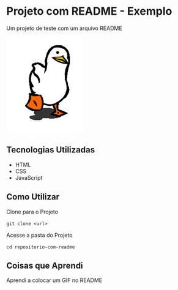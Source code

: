 # Projeto com README - Exemplo
Um projeto de teste com um arquivo README 

[<img src= "./patinho.gif" alt="gif de um patinho do Projeto com Readme">](https://www.outera.com.br/MLB-2659273631-pelucia-animais-pato-para-pet-_JM)

## Tecnologias Utilizadas
- HTML
- CSS
- JavaScript

## Como Utilizar
Clone para o Projeto
````
git clone <url>
````

Acesse a pasta do Projeto
````
cd repositorio-com-readme
````

## Coisas que Aprendi
Aprendi a colocar um GIF no README